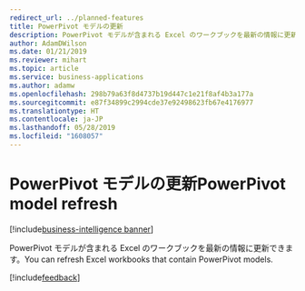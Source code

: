 ```yaml
---
redirect_url: ../planned-features
title: PowerPivot モデルの更新
description: PowerPivot モデルが含まれる Excel のワークブックを最新の情報に更新できます。
author: AdamDWilson
ms.date: 01/21/2019
ms.reviewer: mihart
ms.topic: article
ms.service: business-applications
ms.author: adamw
ms.openlocfilehash: 298b79a63f8d4737b19d447c1e21f8af4b3a177a
ms.sourcegitcommit: e87f34899c2994cde37e92498623fb67e4176977
ms.translationtype: HT
ms.contentlocale: ja-JP
ms.lasthandoff: 05/28/2019
ms.locfileid: "1608057"
---
```

# <a name="powerpivot-model-refresh"></a><span data-ttu-id="ba2f0-103">PowerPivot モデルの更新</span><span class="sxs-lookup"><span data-stu-id="ba2f0-103">PowerPivot model refresh</span></span>
[!include[business-intelligence banner](../../includes/business-intelligence.md)]


<span data-ttu-id="ba2f0-104">PowerPivot モデルが含まれる Excel のワークブックを最新の情報に更新できます。</span><span class="sxs-lookup"><span data-stu-id="ba2f0-104">You can refresh Excel workbooks that contain PowerPivot models.</span></span>

[!include[feedback](../includes/report-server-feedback.md)]
